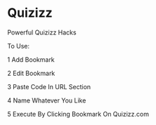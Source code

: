 # Quizizz
Powerful Quizizz Hacks

To Use:

1 Add Bookmark

2 Edit Bookmark

3 Paste Code In URL Section

4 Name Whatever You Like

5 Execute By Clicking Bookmark On Quizizz.com
